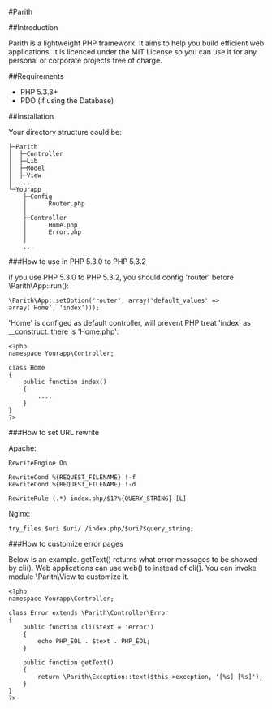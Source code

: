 #Parith

##Introduction

Parith is a lightweight PHP framework. It aims to help you build efficient web applications.
It is licenced under the MIT License so you can use it for any personal or corporate projects free of charge.

##Requirements

* PHP 5.3.3+
* PDO (if using the Database)

##Installation

Your directory structure could be:

    ├─Parith
    │  ├─Controller
    │  ├─Lib
    │  ├─Model
    │  ├─View
    │  ...
    └─Yourapp
        ├─Config
        │      Router.php
        │
        ├─Controller
        │      Home.php
        │      Error.php
        │
        ...

###How to use in PHP 5.3.0 to PHP 5.3.2

if you use PHP 5.3.0 to PHP 5.3.2, you should config 'router' before \Parith\App::run():

    \Parith\App::setOption('router', array('default_values' => array('Home', 'index')));


'Home' is configed as default controller, will prevent PHP treat 'index' as __construct. there is 'Home.php':

    <?php
    namespace Yourapp\Controller;
    
    class Home
    {
        public function index()
        {
            ....
        }
    }
    ?>

###How to set URL rewrite

Apache:

    RewriteEngine On

    RewriteCond %{REQUEST_FILENAME} !-f
    RewriteCond %{REQUEST_FILENAME} !-d

    RewriteRule (.*) index.php/$1?%{QUERY_STRING} [L]

Nginx:

    try_files $uri $uri/ /index.php/$uri?$query_string;

###How to customize error pages

Below is an example. getText() returns what error messages to be showed by cli().
Web applications can use web() to instead of cli(). You can invoke module \Parith\View to customize it.

    <?php
    namespace Yourapp\Controller;

    class Error extends \Parith\Controller\Error
    {
        public function cli($text = 'error')
        {
            echo PHP_EOL . $text . PHP_EOL;
        }

        public function getText()
        {
            return \Parith\Exception::text($this->exception, '[%s] [%s]');
        }
    }
    ?>

